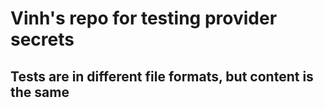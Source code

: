 # Vinh's repo for testing provider secrets

## Tests are in different file formats, but content is the same
